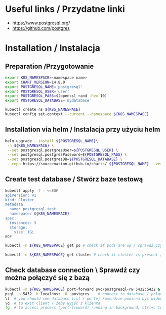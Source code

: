 # Useful links / Przydatne linki
- https://www.postgresql.org/
- https://github.com/postgres


# Installation / Instalacja
## Preparation /Przygotowanie

```bash
export K8S_NAMESPACE=<namespace name>
export CHART_VERSION=14.8.0
export POSTGRESQL_NAME='postgresql'
export POSTGRESQL_USER='user'
export POSTGRESQL_PASS=$(openssl rand -hex 10)
export POSTGRESQL_DATABASE='mydatabase'

kubectl create ns ${K8S_NAMESPACE}
kubectl config set-context --current --namespace ${K8S_NAMESPACE}
```

## Installation via helm / Instalacja przy użyciu helm

```bash
helm upgrade --install ${POSTGRESQL_NAME}\
 -n ${K8S_NAMESPACE} \
 --set postgresql.postgresUser=${POSTGRESQL_USER} \
 --set postgresql.postgresPassword=${POSTGRESQL_PASS} \
 --set postgresql.postgresDB=${POSTGRESQL_DATABASE} \
 --repo https://sourcemation.github.io/charts/ ${POSTGRESQL_NAME} --version ${CHART_VERSION}
```

## Create test database / Stwórz baze testową

```bash
kubectl apply -f - <<EOF
apiVersion: v1
kind: Cluster
metadata:
  name: postgresql-test
  namespace: ${K8S_NAMESPACE}
spec:
  instances: 3
  storage:
    size: 1Gi
EOF

kubectl -n ${K8S_NAMESPACE} get po # check if pods are up / sprawdź czy pody działają
  
kubectl -n ${K8S_NAMESPACE} get cluster # check if cluster is present / sprawdź czy cluster został zainstalowany

```

## Check database connection \ Sprawdź czy można połączyć się z bazą

```bash
kubectl -n ${K8S_NAMESPACE} port-forward svc/postgresql-rw 5432:5432 &     # turn on port-frowarding / włącz port-frowarding
psql -p 5432 -h localhost -U  postgres    # connect to database / połącz  się do bazy
\l  # you should see database list / po tej komendzie powinna być widoczna lista baz
\q  # to exit client / żeby wyjść z klienta
fg  # to access process (port-froward) running in background, ctrl+c to stop it / żeby wyświetlić proces w tle (port-forward), ctrl+c żeby zakończyć proces
```
